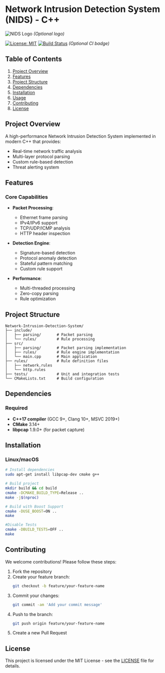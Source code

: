 # Network Intrusion Detection System (NIDS) - C++ 

![NIDS Logo](https://via.placeholder.com/150x50?text=NIDS) *(Optional logo)*

[![License: MIT](https://img.shields.io/badge/License-MIT-yellow.svg)](https://opensource.org/licenses/MIT)
[![Build Status](https://travis-ci.org/yourusername/nids.svg?branch=master)](https://travis-ci.org/yourusername/nids) *(Optional CI badge)*

## Table of Contents
1. [Project Overview](#project-overview)
2. [Features](#features)
3. [Project Structure](#project-structure)
4. [Dependencies](#dependencies)
5. [Installation](#installation)
6. [Usage](#usage)
6. [Contributing](#contributing)
7. [License](#license)

## Project Overview

A high-performance Network Intrusion Detection System implemented in modern C++ that provides:
- Real-time network traffic analysis
- Multi-layer protocol parsing
- Custom rule-based detection
- Threat alerting system

## Features

### Core Capabilities
- **Packet Processing**:
  - Ethernet frame parsing
  - IPv4/IPv6 support
  - TCP/UDP/ICMP analysis
  - HTTP header inspection

- **Detection Engine**:
  - Signature-based detection
  - Protocol anomaly detection
  - Stateful pattern matching
  - Custom rule support

- **Performance**:
  - Multi-threaded processing
  - Zero-copy parsing
  - Rule optimization

## Project Structure

```text
Network-Intrusion-Detection-System/
├── include/
│   ├── parsing/       # Packet parsing
│   └── rules/         # Rule processing
├── src/
│   ├── parsing/       # Packet parsing implementation
│   ├── rules/         # Rule engine implementation
│   └── main.cpp       # Main application
├── rules/             # Rule definition files
│   ├── network.rules
│   └── http.rules
├── tests/             # Unit and integration tests
└── CMakeLists.txt     # Build configuration
```

## Dependencies

### Required
- **C++17 compiler** (GCC 9+, Clang 10+, MSVC 2019+)
- **CMake** 3.14+
- **libpcap** 1.9.0+ (for packet capture)


## Installation

### Linux/macOS
```bash
# Install dependencies
sudo apt-get install libpcap-dev cmake g++

# Build project
mkdir build && cd build
cmake -DCMAKE_BUILD_TYPE=Release ..
make -j$(nproc)

# Build with Boost Support
cmake -DUSE_BOOST=ON ..
make

#Disable Tests
cmake -DBUILD_TESTS=OFF ..
make
```

## Contributing
We welcome contributions! Please follow these steps:

1. Fork the repository
2. Create your feature branch:
   ```bash
   git checkout -b feature/your-feature-name
   ```
3. Commit your changes:
   ```bash
   git commit -am 'Add your commit message'
   ```
4. Push to the branch:
   ```bash
   git push origin feature/your-feature-name
   ```
5. Create a new Pull Request

## License
This project is licensed under the MIT License - see the [LICENSE](LICENSE) file for details.